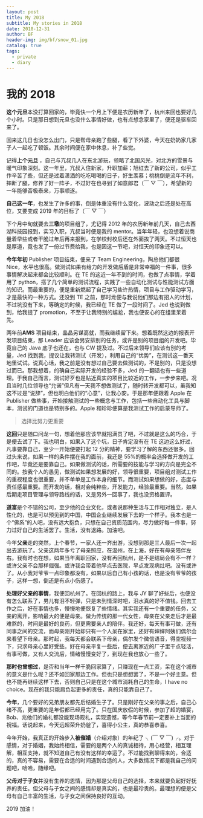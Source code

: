 ```yaml
---
layout: post
title: My 2018
subtitle: My stories in 2018
date: 2018-12-31
author: BF
header-img: img/bf/snow_01.jpg
catalog: true
tags:
  - private
  - diary
---
```


# 我的 2018

**这个元旦**本没打算回家的，毕竟快一个月上下便是农历新年了，杭州来回也要好几个小时。只是那日想到元旦也没什么事情好做，也有点想念家里了，便还是驱车回来了。

回来这几日也没怎么出门，只是帮母亲跑了些腿，看了下外婆，今天在奶奶家几家子人一起吃了顿饭。其余时间便在家中休息，补了些觉。

记得**上个元旦** ，自己与亢叔几人在东北游玩，领略了北国风光，对北方的雪景与暖气印象深刻。这一年里，亢叔入住新家，升职加薪；旭红去了新的公司，似乎工作辛苦了些，但还是过着潇洒的吃吃喝喝的日子，好生羡慕；桃桃倒是流年不利，摔断了腿，修养了好一阵子，不过好在也寻到了如意郎君（￣ ▽ ￣），希望新的一年能够否极泰来，万事顺遂。

**自己这一年**，也发生了许多的事，倒是体重没有什么变化，波动之后还是处在高位，又要变成 2019 年的目标了（￣ ▽ ￣）

下个月中旬就要去**三墩**的项目组了，尤记得 2012 年的农历新年前几天，自己去西湖科技园报到，实习入职，亢叔当时便是我的 mentor。当年年轻，也没想着说商量着早些或者干脆过年后再来报到，在学校封校后还在外面挨了两天。不过恒天也是厚道，竟也发了一份过节费给我，也是因这一节吧，对恒天的印象还可以。

**今年年初** Publisher 项目结束，便来了 Team Engineering，陶总他们都很 Nice，水平也很高。做测试如果有给力的开发做后盾是非常幸福的一件事，很多事情解决起来都会比较顺利。在 TE 的这近一年不到的时间，也做了点事情，学着用了 python，搭了几个简单的测试流程，实践了一些自动化测试与性能测试方面的知识。而最重要的，便是重新燃起了自己学习些许热情，项目与工作驱动学习，才是最快的一种方式。还没到 TE 之前，那时龙便与我说他们那边有招人的计划，不过坑没有下来，等确定的时候，我已经在 TE 做了一段时间了。Jed 也说到做到，给我提了 promotion，不至于让我特别的尴尬，我也便安心的在组里呆着先。

两年前**AMS** 项目结束，晶晶另谋高就，而我继续留下来。想着既然这边的报表开发项目结束，那 Leader 应该会另安排别的任务，或许是别的项目组的开发吧。毕竟自己的 Java 底子也还在，也与 CW 提及过。不过后来领导们应该有别的考量，Jed 找到我，提议让我转测试（开发），利用自己的“优势”，在测试这一番天地里试试。说真心话，我之前是没有想过自己要去做测试的，不是别的，只是没想过而已。那我想着，的确自己实际开发的经验不多，Jed 的一翻话也有一些道理。于我自己而言，测试好歹也是贴近真实的项目比较近的工作，一步步来吧。况且当时几位领导也“允诺”但凡有一天我不想做测试了，随时转开发都可以，虽我知这不过是“说辞”，但也明白他们的“心意”，让我心安。于是那年便跟着 Apple 在 Publisher 做些事，开始接触测试的一些概念与工作，包括一些自动化工具与脚本，测试的门道也是特别多的。Apple 和珍珍便算是我测试工作的启蒙导师了。

> 选择比努力更重要

**这回**只是随口问龙一句，想着他那应该早就招满员了吧，不过就是这么的巧合，于是便去试了下。我也明白，如果入了这个坑，日子肯定没有在 TE 这边这么好过，凡事要靠自己，至少一开始便要打起 12 分的精神，要学习了解的东西还很多。回过头来说，如果一样的条件摆在我的面前，我还是 55%的概率会选择做开发的工作吧，毕竟还是要靠自己。如果做测试的话，所需要的技能与学习的方向是完全不同的。按我个人的愚见，做测试如果想发展的好，领导很重要，项目组对测试工作的重视程度也很重要，并不单单是工作本身的细节。而测试如果想做的好，态度与责任感最重要。而开发的话，相对会纯粹些，开发能力，经验最重要。当然，如果后期走项目管理与领导路线的话，又是另外一回事了，我也没资格置评。

**道富**是个不错的公司，至少他的企业文化，或者说那种生活与工作相对独立，是人性化的，也是可以预见到的中国，中国企业继续发展下去的一个样子。我本也是一个“佛系”的人吧，没有远大抱负，只想在自己资质范围内，尽力做好每一件事，努力过好自己的生活罢了。生活，没有退路。加油吧。

今年**父亲**走的突然，上个春节，一家人还一齐出游，没想到那是三人最后一次一起出去游玩了。父亲这两年多亏了母亲照应，在温州，在上海，好在有母亲陪伴左右。我有时也在想，如果当年离职回家，没有再回杭州，是不是结局会有不一样？或许父亲不会那样倔强。或许我会带着他早点去医院，早点发现病灶吧。没有或许了。从小我对爷爷一点印象都没有，如果以后自己有小孩的话，也是没有爷爷的孩子，这样一想，倒还是有点小伤感了。

**处理好父亲的事情**，我便回杭州了。在回杭的路上，我与 JY 聊了好些后，也便没有怎么联系了，男儿有泪不轻弹，只是未到情深时吧，泪水真的好不值钱。回去工作之后，好在事情也多，慢慢地便恢复了些情绪。其实我还有一个重要的任务，父亲的离开，影响最大的便是母亲。做为传统的那一代女性，母亲在父亲走后才是最难熬的，时间是最好的良药，但更需要亲人的陪伴。我还好，每天有事可做，还有同事之间的交流，而母亲刚开始却只有一个人呆在家里，还好有婶婶阿姨们偶尔会来看望下母亲。那时起，我每天都会联系下母亲，偶尔发个微信语音，得空视频一下，只求母亲心里好受些。好在母亲平复一些后，便去离家近的厂子里干点轻活，有事可做，又有人交流后，情绪慢慢变好了，到现在我也放心一些了。

**那时也曾想过**，是否和当年一样干脆回家算了，只赚现在一点工资，呆在这个城市的意义是什么呢？还不如回家那边工作。但也只是想想罢了，不是一个好主意。但也不能再继续这样下去，否则自己只是在这个城市消耗自己的生命，I have no choice。现在的我只能肩负起更多的责任，真的只能靠自己了。

**今年**，几个要好的兄弟朋友都先后结婚生子了。只是刚好在父亲的事之后，自己心绪不高，更重要的是年假都已经用完了。只在国庆放假的时候，参加了超的婚宴，Bob、兆他们的婚礼都没能现场观礼，实现遗憾，等今年春节前一定要补上当面的祝福。话说起来，今天远超荣升奶爸了，喜得小公主，真的恭喜恭喜。

今年开始，我真正的开始步入**被催婚**（介绍对象）的年纪了 ╮(￣ ▽ ￣)╭。对于感情，对于婚姻，我始终相信，需要的是两个人的真诚相待，用心经营，相互理解，相互支持，就不知道自己有没有这样的幸运了。不过能找到聊得来的，合适的，真的不容易，需要在合适的时间遇到合适的人，大多数情况下都是我自己的问题吧，哈哈，随缘吧。

**父母对于子女**并没有生养的恩情，因为那是父母自己的选择，本来就要负起好好抚养的责任。但父母与子女之间的感情却是真实的，也是最珍贵的。最理想的便是父母有自己丰富的生活，与子女之间保持良好的互动。

2019 加油！
